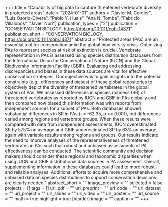 +++
title = "Capability of big data to capture threatened vertebrate diversity in
   protected areas"
date = "2024-01-01"
authors = ["Javier M. Cordier", "Luis Osorio-Olvera", "Pablo Y. Huais", "Ana N. Tomba", "Fabricio Villalobos", "Javier Nori"]
publication_types = ["2"]
publication = "CONSERVATION BIOLOGY, https://doi.org/10.1111/cobi.14371"
publication_short = "CONSERVATION BIOLOGY, https://doi.org/10.1111/cobi.14371"
abstract = "Protected areas (PAs) are an essential tool for conservation amid the
   global biodiversity crisis. Optimizing PAs to represent species at risk
   of extinction is crucial. Vertebrate representation in PAs is assessed
   using species distribution databases from the International Union for
   Conservation of Nature (IUCN) and the Global Biodiversity Information
   Facility (GBIF). Evaluating and addressing discrepancies and biases in
   these data sources are vital for effective conservation strategies. Our
   objective was to gain insights into the potential constraints (e.g.,
   differences and biases) of these global repositories to objectively
   depict the diversity of threatened vertebrates in the global system of
   PAs. We assessed differences in species richness (SR) of threatened
   vertebrates as reported by IUCN and GBIF in PAs globally and then
   compared how biased this information was with reports from independent
   sources for a subset of PAs. Both databases showed substantial
   differences in SR in PAs (t = -62.35, p <= 0.001), but differences
   varied among regions and vertebrate groups. When these results were
   compared with data from independent assessments, IUCN overestimated SR
   by 575\% on average and GBIF underestimated SR by 63\% on average, again
   with variable results among regions and groups. Our results indicate the
   need to improve analyses of the representativeness of threatened
   vertebrates in PAs such that robust and unbiased assessments of PA
   effectiveness can be conducted. The scientific community and decision
   makers should consider these regional and taxonomic disparities when
   using IUCN and GBIF distributional data sources in PA assessment.
   Overall, supplementing information in these databases could lead to more
   robust and reliable analyses. Additional efforts to acquire more
   comprehensive and unbiased data on species distributions to support
   conservation decisions are clearly needed."
abstract_short = ""
image_preview = ""
selected = false
projects = []
tags = []
url_pdf = ""
url_preprint = ""
url_code = ""
url_dataset = ""
url_project = ""
url_slides = ""
url_video = ""
url_poster = ""
url_source = ""
math = true
highlight = true
[header]
image = ""
caption = ""
+++
